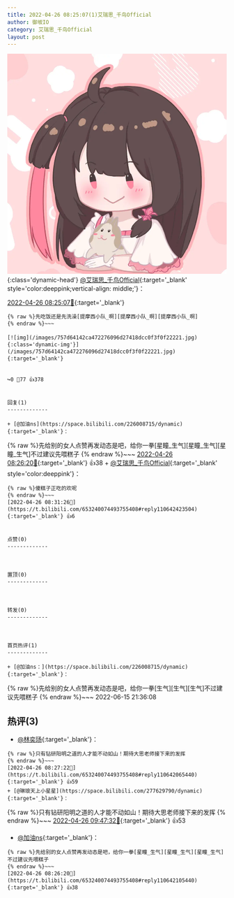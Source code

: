 ```yaml
---
title: 2022-04-26 08:25:07(1)艾瑞思_千鸟Official
author: 御坂IO
category: 艾瑞思_千鸟Official
layout: post
---
```


![img](/images/7e08840c56f251de28bdf766b647bd5fe9a5d50a.jpg){:class='dynamic-head'}
[@艾瑞思_千鸟Official](https://space.bilibili.com/1090010845/dynamic){:target='_blank' style='color:deeppink;vertical-align: middle;'}：

[2022-04-26 08:25:07🔗](https://t.bilibili.com/653240074493755408){:target='_blank'}

~~~
{% raw %}先吃饭还是先洗澡[提摩西小队_啊][提摩西小队_啊][提摩西小队_啊]
{% endraw %}~~~

[![img](/images/757d64142ca472276096d27418dcc0f3f0f22221.jpg){:class='dynamic-img'}](/images/757d64142ca472276096d27418dcc0f3f0f22221.jpg){:target='_blank'}


↪️0 💬77 👍378


回复(1)
-------------

+ [@加油ns](https://space.bilibili.com/226008715/dynamic){:target='_blank'}：
~~~
{% raw %}先给别的女人点赞再发动态是吧，给你一拳[星瞳_生气][星瞳_生气][星瞳_生气]不过建议先喂糕子
{% endraw %}~~~
[2022-04-26 08:26:20🔗](https://t.bilibili.com/653240074493755408#reply110642105440){:target='_blank'} 👍38
    + [@艾瑞思_千鸟Official](https://space.bilibili.com/1090010845/dynamic){:target='_blank' style='color:deeppink'}：
~~~
{% raw %}傻糕子正吃的欢呢
{% endraw %}~~~
[2022-04-26 08:31:26🔗](https://t.bilibili.com/653240074493755408#reply110642423504){:target='_blank'} 👍6


点赞(0)
-------------



置顶(0)
-------------



转发(0)
-------------



首页热评(1)
-------------

+ [@加油ns：](https://space.bilibili.com/226008715/dynamic){:target='_blank'}：
~~~
{% raw %}先给别的女人点赞再发动态是吧，给你一拳[生气][生气][生气]不过建议先喂糕子
{% endraw %}~~~
2022-06-15 21:36:08


热评(3)
-------------

+ [@林奕玚](https://space.bilibili.com/1906931937/dynamic){:target='_blank'}：
~~~
{% raw %}只有钻研阳明之道的人才能不动如山！期待大思老师接下来的发挥
{% endraw %}~~~
[2022-04-26 08:27:22🔗](https://t.bilibili.com/653240074493755408#reply110642065440){:target='_blank'} 👍59
+ [@琳琅天上小星星](https://space.bilibili.com/277629790/dynamic){:target='_blank'}：
~~~
{% raw %}只有钻研阳明之道的人才能不动如山！期待大思老师接下来的发挥
{% endraw %}~~~
[2022-04-26 09:47:32🔗](https://t.bilibili.com/653240074493755408#reply110647666192){:target='_blank'} 👍53
+ [@加油ns](https://space.bilibili.com/226008715/dynamic){:target='_blank'}：
~~~
{% raw %}先给别的女人点赞再发动态是吧，给你一拳[星瞳_生气][星瞳_生气][星瞳_生气]不过建议先喂糕子
{% endraw %}~~~
[2022-04-26 08:26:20🔗](https://t.bilibili.com/653240074493755408#reply110642105440){:target='_blank'} 👍38


